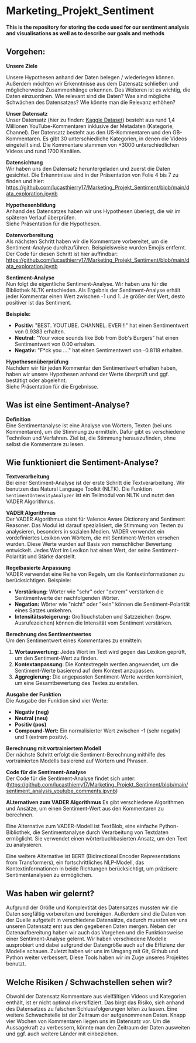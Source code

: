 # Marketing_Projekt_Sentiment
**This is the repository for storing the code used for our sentiment analysis and visualisations as well as to describe our goals and methods**

## Vorgehen:

**Unsere Ziele**

Unsere Hypothesen anhand der Daten belegen / wiederlegen können. Außerdem möchten wir Erkenntnisse aus dem Datensatz schließen und möglicherweise Zusammenhänge erkennen.
Des Weiteren ist es wichtig, die Daten einzuordnen. Wie relevant sind die Daten? Was sind mögliche Schwächen des Datensatzes? Wie könnte man die Relevanz erhöhen?

**Unser Datensatz**  
Unser Datensatz (hier zu finden: [Kaggle Dataset](https://www.kaggle.com/datasets/datasnaek/youtube?select=USvideos.csv)) besteht aus rund 1,4 Millionen YouTube-Kommentaren inklusive der Metadaten (Kategorie, Channel). Der Datensatz besteht aus den US-Kommentaren und den GB-Kommentaren. Es gibt 30 unterschiedliche Kategorien, in denen die Videos eingeteilt sind. Die Kommentare stammen von +3000 unterschiedlichen Videos und rund 1700 Kanälen.

**Datensichtung**  
Wir haben uns den Datensatz heruntergeladen und zuerst die Daten gesichtet. Die Erkenntnisse sind in der Präsentation von Folie 4 bis 7 zu finden und hier:  
https://github.com/lucasthierry17/Marketing_Projekt_Sentiment/blob/main/data_exploration.ipynb

**Hypothesenbildung**  
Anhand des Datensatzes haben wir uns Hypothesen überlegt, die wir im späteren Verlauf überprüfen.  
Siehe Präsentation für die Hypothesen.

**Datenvorbereitung**  
Als nächsten Schritt haben wir die Kommentare vorbereitet, um die Sentiment-Analyse durchzuführen. Beispielsweise wurden Emojis entfernt.  
Der Code für diesen Schritt ist hier auffindbar:  
https://github.com/lucasthierry17/Marketing_Projekt_Sentiment/blob/main/data_exploration.ipynb

**Sentiment-Analyse**  
Nun folgt die eigentliche Sentiment-Analyse. Wir haben uns für die Bibliothek NLTK entschieden. Als Ergebnis der Sentiment-Analyse erhält jeder Kommentar einen Wert zwischen -1 und 1. Je größer der Wert, desto positiver ist das Sentiment. 

**Beispiele:**
- **Positiv:** "BEST. YOUTUBE. CHANNEL. EVER!!!" hat einen Sentimentwert von 0.9383 erhalten.
- **Neutral:** "Your voice sounds like Bob from Bob's Burgers" hat einen Sentimentwert von 0.00 erhalten.
- **Negativ:** "F*ck you ...." hat einen Sentimentwert von -0.8118 erhalten.

**Hypothesenüberprüfung**  
Nachdem wir für jeden Kommentar den Sentimentwert erhalten haben, haben wir unsere Hypothesen anhand der Werte überprüft und ggf. bestätigt oder abgelehnt.  
Siehe Präsentation für die Ergebnisse.

## Was ist eine Sentiment-Analyse?

**Definition**  
Eine Sentimentanalyse ist eine Analyse von Wörtern, Texten (bei uns Kommentaren), um die Stimmung zu ermitteln. Dafür gibt es verschiedene Techniken und Verfahren. Ziel ist, die Stimmung herauszufinden, ohne selbst die Kommentare zu lesen.

## Wie funktioniert die Sentiment-Analyse?

**Textverarbeitung**  
Bei einer Sentiment-Analyse ist der erste Schritt die Textverarbeitung. Wir benutzen das Natural Language Toolkit (NLTK). Die Funktion `SentimentIntensityAnalyzer` ist ein Teilmodul von NLTK und nutzt den VADER Algorithmus.

**VADER Algorithmus**  
Der VADER Algorithmus steht für Valence Aware Dictionary and Sentiment Reasoner. Das Modul ist darauf spezialisiert, die Stimmung von Texten zu analysieren, besonders in sozialen Medien. VADER verwendet ein vordefiniertes Lexikon von Wörtern, die mit Sentiment-Werten versehen wurden. Diese Werte wurden auf Basis von menschlicher Bewertung entwickelt. Jedes Wort im Lexikon hat einen Wert, der seine Sentiment-Polarität und Stärke darstellt.

**Regelbasierte Anpassung**  
VADER verwendet eine Reihe von Regeln, um die Kontextinformationen zu berücksichtigen. Beispiele:
- **Verstärkung:** Wörter wie "sehr" oder "extrem" verstärken die Sentimentwerte der nachfolgenden Wörter.
- **Negation:** Wörter wie "nicht" oder "kein" können die Sentiment-Polarität eines Satzes umkehren.
- **Intensitätssteigerung:** Großbuchstaben und Satzzeichen (bspw. Ausrufezeichen) können die Intensität vom Sentiment verstärken.

**Berechnung des Sentimentwertes**  
Um den Sentimentwert eines Kommentares zu ermitteln:
1. **Wortauswertung:** Jedes Wort im Text wird gegen das Lexikon geprüft, um den Sentiment-Wert zu finden.
2. **Kontextanpassung:** Die Kontextregeln werden angewendet, um die Sentiment-Werte basierend auf dem Kontext anzupassen.
3. **Aggregierung:** Die angepassten Sentiment-Werte werden kombiniert, um eine Gesamtbewertung des Textes zu erstellen.

**Ausgabe der Funktion**  
Die Ausgabe der Funktion sind vier Werte:
- **Negativ (neg)**
- **Neutral (neu)**
- **Positiv (pos)**
- **Compound-Wert:** Ein normalisierter Wert zwischen -1 (sehr negativ) und 1 (extrem positiv).

**Berechnung mit vortrainiertem Modell**  
Der nächste Schritt erfolgt die Sentiment-Berechnung mithilfe des vortrainierten Modells basierend auf Wörtern und Phrasen.

**Code für die Sentiment-Analyse**  
Der Code für die Sentiment-Analyse findet sich unter:  
(https://github.com/lucasthierry17/Marketing_Projekt_Sentiment/blob/main/sentiment_analysis_youtube_comments.ipynb)

**ALternativen zum VADER Algorithmus**
Es gibt verschiedene Algorithmen und Ansätze, um einen Sentiment-Wert aus den Kommentaren zu berechnen. 

Eine Alternative zum VADER-Modell ist TextBlob, eine einfache Python-Bibliothek, die Sentimentanalyse durch Verarbeitung von Textdaten ermöglicht. 
Sie verwendet einen wörterbuchbasierten Ansatz, um den Text zu analysieren. 

Eine weitere Alternative ist BERT (Bidirectional Encoder Representations from Transformers), ein fortschrittliches NLP-Modell, das Kontextinformationen
in beide Richtungen berücksichtigt, um präzisere Sentimentanalysen zu ermöglichen.

## Was haben wir gelernt?
Aufgrund der Größe und Komplextität des Datensatzes mussten wir die Daten sorgfältig vorbereiten und bereinigen. Außerdem sind die Daten von der Quelle aufgeteilt in 
verschiedene Datensätze, dadurch mussten wir uns unseren Datensatz erst aus den gegebenen Daten mergen. 
Neben der Datenaufbereitung haben wir auch das Vorgehen und die Funktionsweise einer Sentiment-Analyse gelernt. Wir haben verschiedene Modelle ausprobiert und dabei aufgrund der Datengröße auch auf die Effizienz der Modelle schauen. 
Zuletzt haben wir uns im Umgang mit Git, Github und Python weiter verbessert. Diese Tools haben wir im Zuge unseres Projektes benutzt.

## Welche Risiken / Schwachstellen sehen wir?
Obwohl der Datensatz Kommentare aus vielfältigen Videos und Kategorien enthält, ist er nicht optimal diversifiziert. Das birgt das Risiko, sich anhand des Datensatzes zu 
falschen Schlussfolgerungen leiten zu lassen. 
Eine weitere Schwachstelle ist der Zeitraum der aufgenommenen Daten. Knapp vier Wochen von Kommentaren liegen uns im Datensatz vor. Um die Aussagekraft zu verbessern, könnte man den Zeitraum der Daten ausweiten und ggf. auch weitere Länder mit einbeziehen. 










